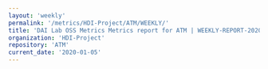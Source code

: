 ```yaml
---
layout: 'weekly'
permalink: '/metrics/HDI-Project/ATM/WEEKLY/'
title: 'DAI Lab OSS Metrics Metrics report for ATM | WEEKLY-REPORT-2020-01-05'
organization: 'HDI-Project'
repository: 'ATM'
current_date: '2020-01-05'
---
```

